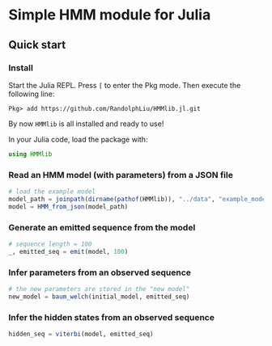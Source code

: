 # Simple HMM module for Julia

## Quick start

### Install

Start the Julia REPL. Press `[` to enter the Pkg mode.
Then execute the following line:

```
Pkg> add https://github.com/RandolphLiu/HMMlib.jl.git
```

By now `HMMlib` is all installed and ready to use!

In your Julia code, load the package with:

```julia
using HMMlib
```

### Read an HMM model (with parameters) from a JSON file

```julia
# load the example model
model_path = joinpath(dirname(pathof(HMMlib)), "../data", "example_model.json")
model = HMM_from_json(model_path)
```

### Generate an emitted sequence from the model

```julia
# sequence length = 100
_, emitted_seq = emit(model, 100)
```

### Infer parameters from an observed sequence

```julia
# the new parameters are stored in the "new model"
new_model = baum_welch(initial_model, emitted_seq)
```

### Infer the hidden states from an observed sequence

```julia
hidden_seq = viterbi(model, emitted_seq)
```
